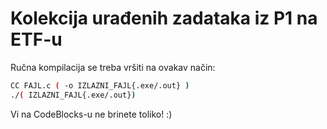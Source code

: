 # Kolekcija urađenih zadataka iz P1 na ETF-u

Ručna kompilacija se treba vršiti na ovakav način:

```sh
CC FAJL.c ( -o IZLAZNI_FAJL{.exe/.out} )
./( IZLAZNI_FAJL{.exe/.out})
```

Vi na CodeBlocks-u ne brinete toliko! :)
